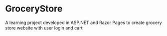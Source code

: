 # GroceryStore

A learning project developed in ASP.NET and Razor Pages to create grocery store website with user login and cart
